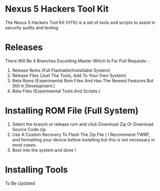 # Nexus 5 Hackers Tool Kit
The Nexus 5 Hackers Tool Kit (HTK) is a set of tools and scripts to assist in security audits and testing

# Releases
There Will Be 4 Branches Exculding Master Which Is For Pull Requests :
1. Release Roms (Full Flashable/Installable System)
2. Release Files (Just The Tools, Add To Your Own System)
3. Beta Roms (Experimental Rom Files And Has The Newest Features But Still In Development.)
4. Beta Files (Experimental Tools And Scripts.)

# Installing ROM File (Full System)
1. Select the branch or release rom and click Download Zip Or Download Source Code.zip
2. Use A Custom Recovery To Flash The Zip File ( I Recommend TWRP, and formatting your device before installing but this is not necessary in most cases.
3. Boot into the system and done !

# Installing Tools
To Be Updated
